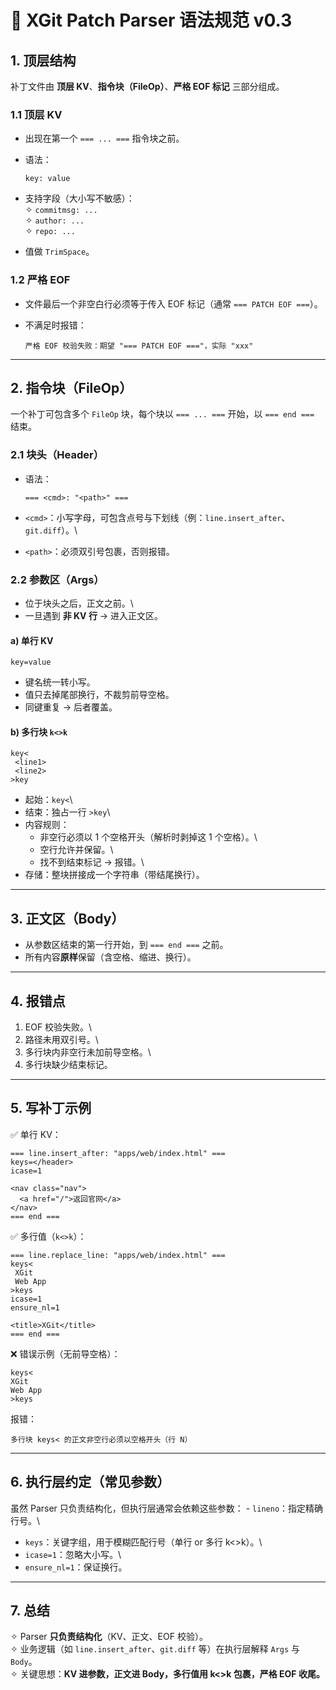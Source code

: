 # 📄 XGit Patch Parser 语法规范 v0.3

## 1. 顶层结构

补丁文件由 **顶层 KV**、**指令块（FileOp）**、**严格 EOF 标记**
三部分组成。

### 1.1 顶层 KV

-   出现在第一个 `=== ... ===` 指令块之前。

-   语法：

        key: value

-   支持字段（大小写不敏感）：\
    ✧ `commitmsg: ...`\
    ✧ `author: ...`\
    ✧ `repo: ...`

-   值做 `TrimSpace`。

### 1.2 严格 EOF

-   文件最后一个非空白行必须等于传入 EOF 标记（通常
    `=== PATCH EOF ===`）。

-   不满足时报错：

        严格 EOF 校验失败：期望 "=== PATCH EOF ==="，实际 "xxx"

------------------------------------------------------------------------

## 2. 指令块（FileOp）

一个补丁可包含多个 `FileOp` 块，每个块以 `=== ... ===` 开始，以
`=== end ===` 结束。

### 2.1 块头（Header）

-   语法：

        === <cmd>: "<path>" ===

-   `<cmd>`：小写字母，可包含点号与下划线（例：`line.insert_after`、`git.diff`）。\

-   `<path>`：必须双引号包裹，否则报错。

### 2.2 参数区（Args）

-   位于块头之后，正文之前。\
-   一旦遇到 **非 KV 行** → 进入正文区。

#### a) 单行 KV

    key=value

-   键名统一转小写。
-   值只去掉尾部换行，不裁剪前导空格。
-   同键重复 → 后者覆盖。

#### b) 多行块 `k<>k`

    key<
     <line1>
     <line2>
    >key

-   起始：`key<`\
-   结束：独占一行 `>key`\
-   内容规则：
    -   非空行必须以 1 个空格开头（解析时剥掉这 1 个空格）。\
    -   空行允许并保留。\
    -   找不到结束标记 → 报错。\
-   存储：整块拼接成一个字符串（带结尾换行）。

------------------------------------------------------------------------

## 3. 正文区（Body）

-   从参数区结束的第一行开始，到 `=== end ===` 之前。
-   所有内容**原样**保留（含空格、缩进、换行）。

------------------------------------------------------------------------

## 4. 报错点

1.  EOF 校验失败。\
2.  路径未用双引号。\
3.  多行块内非空行未加前导空格。\
4.  多行块缺少结束标记。

------------------------------------------------------------------------

## 5. 写补丁示例

✅ 单行 KV：

    === line.insert_after: "apps/web/index.html" ===
    keys=</header>
    icase=1

    <nav class="nav">
      <a href="/">返回官网</a>
    </nav>
    === end ===

✅ 多行值（`k<>k`）：

    === line.replace_line: "apps/web/index.html" ===
    keys<
     XGit
     Web App
    >keys
    icase=1
    ensure_nl=1

    <title>XGit</title>
    === end ===

❌ 错误示例（无前导空格）：

    keys<
    XGit
    Web App
    >keys

报错：

    多行块 keys< 的正文非空行必须以空格开头（行 N）

------------------------------------------------------------------------

## 6. 执行层约定（常见参数）

虽然 Parser 只负责结构化，但执行层通常会依赖这些参数： -
`lineno`：指定精确行号。\
- `keys`：关键字组，用于模糊匹配行号（单行 or 多行 k\<\>k）。\
- `icase=1`：忽略大小写。\
- `ensure_nl=1`：保证换行。

------------------------------------------------------------------------

## 7. 总结

✧ Parser **只负责结构化**（KV、正文、EOF 校验）。\
✧ 业务逻辑（如 `line.insert_after`、`git.diff` 等）在执行层解释 `Args`
与 `Body`。\
✧ 关键思想：**KV 进参数，正文进 Body，多行值用 k\<\>k 包裹，严格 EOF
收尾。**

